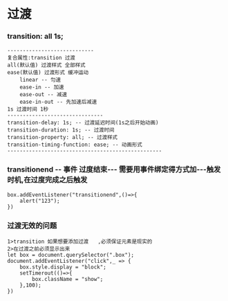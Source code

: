 # 过渡

###  transition: all 1s;
	----------------------------
	复合属性:transition 过渡
	all(默认值) 过渡样式 全部样式
	ease(默认值) 过渡形式 缓冲运动
		linear -- 匀速
		ease-in -- 加速
		ease-out -- 减速
		ease-in-out -- 先加速后减速
	1s 过渡时间 1秒
	-------------------------------
	transition-delay: 1s; -- 过渡延迟时间(1s之后开始动画)
	transition-duration: 1s; -- 过渡时间
	transition-property: all; -- 过渡样式
	transition-timing-function: ease; -- 动画形式
	--------------------------------------------------
### transitionend -- 事件  过度结束--- 需要用事件绑定得方式加---触发时机,在过度完成之后触发
	box.addEventListener("transitionend",()=>{
		alert("123");
	})
### 过渡无效的问题
	1>transition 如果想要添加过渡	,必须保证元素是现实的
	2>在过渡之前必须显示出来
	let box = document.querySelector(".box");
	document.addEventListener("click",_ => {
		box.style.display = "block";
		setTimerout(()=>{
			box.className = "show";
		},100);
	})
	
	

